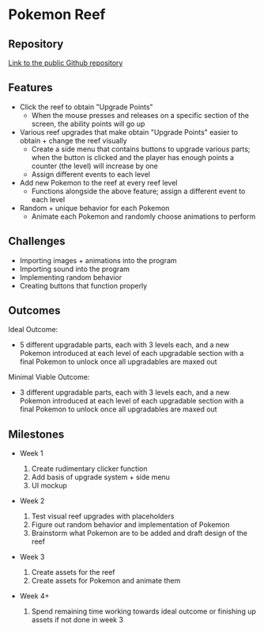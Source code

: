 # Pokemon Reef

## Repository
[Link to the public Github repository](https://github.com/yippeelover/Final-Project)

## Features
- Click the reef to obtain "Upgrade Points"
	- When the mouse presses and releases on a specific section of the screen, the ability points will go up
- Various reef upgrades that make obtain "Upgrade Points" easier to obtain + change the reef visually
	- Create a side menu that contains buttons to upgrade various parts; when the button is clicked and the player has enough points a counter (the level) will increase by one
	- Assign different events to each level
- Add new Pokemon to the reef at every reef level
	- Functions alongside the above feature; assign a different event to each level
- Random + unique behavior for each Pokemon
	- Animate each Pokemon and randomly choose animations to perform

## Challenges
- Importing images + animations into the program
- Importing sound into the program
- Implementing random behavior
- Creating buttons that function properly

## Outcomes
Ideal Outcome:
- 5 different upgradable parts, each with 3 levels each, and a new Pokemon introduced at each level of each upgradable section with a final Pokemon to unlock once all upgradables are maxed out

Minimal Viable Outcome:
- 3 different upgradable parts, each with 3 levels each, and a new Pokemon introduced at each level of each upgradable section with a final Pokemon to unlock once all upgradables are maxed out

## Milestones
- Week 1
	1. Create rudimentary clicker function
	2. Add basis of upgrade system + side menu
	3. UI mockup

- Week 2
	1. Test visual reef upgrades with placeholders
	2. Figure out random behavior and implementation of Pokemon
	3. Brainstorm what Pokemon are to be added and draft design of the reef

- Week 3
	1. Create assets for the reef
	2. Create assets for Pokemon and animate them

- Week 4+
	1. Spend remaining time working towards ideal outcome or finishing up assets if not done in week 3